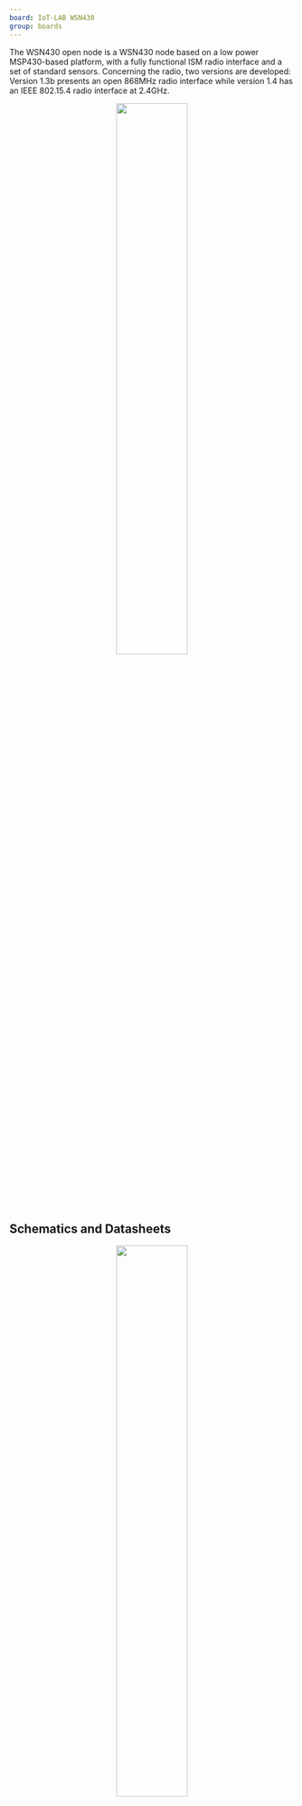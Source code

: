 ```yaml
---
board: IoT-LAB WSN430
group: boards
---
```


The WSN430 open node is a WSN430 node based on a low power MSP430-based platform, with a fully functional ISM radio interface and a set of standard sensors. Concerning the radio, two versions are developed: Version 1.3b presents an open 868MHz radio interface while version 1.4 has an IEEE 802.15.4 radio interface at 2.4GHz. 

<div style="text-align:center">
<img src="{{ '/assets/images/docs/boards/wsn430/' | relative_url}}archiopenwsn.png" style="width:50%;"/>
</div>

## Schematics and Datasheets

<div style="text-align:center">
<img src="{{ '/assets/images/docs/boards/wsn430/' | relative_url}}wsn430.png" style="width:50%;"/>
</div>

In details, the hardware components are :

**Micro-controller MSP430** - The MSP430 core used is  a [MSP430F1611 MCU](http://www.ti.com/product/msp430f1611), offering 48kbyte ROM, and 10kbyte RAM. 2 USARTs modules provide SPI, I2C, and UART communications. We also get various I/O lines, interruptables or not, a 6 channels ADC  and a 2 channels ADC/DAC (12 bit resolution).

**Sensors** -  3 physical sensors are mounted on WSN430 nodes :
  * Temperature ([Maxim DS1722](http://www.maximintegrated.com/datasheet/index.mvp/id/2766)), with digital SPI output (connected on USART1 module).
  * Sound (omnidirectional microphone, Kingstate KEEG1540), with analog output. (connected on ADC5)
  * Ambient light ([Taos TSL2550](http://www.alldatasheet.com/datasheet-pdf/pdf/203052/TAOS/TSL2550.html)), with digital I2C output. (connected on USART0 module)

**Radio** - WSN430 nodes in version 1.3b have a 868MHz radio interface. The radio chip is the [TI CC1101](http://www.ti.com/product/cc1101) (software and pin compatible with previous CC1100 version). Two types of antenna are available, the main one being an omnidirectionnal PCB antenna. There is an
option for an external SMA antenna (The SMA connector is not mounted, but pads exists). The type is selected thanks to 2 capacitors (C5, C25 on design board) mounted or not. Note that the PCB antenna is designed to be used with a Varta Polyex battery at the node bottom for right radio propagation.


WSN430 nodes in version 1.4 have a 2.4GHz radio interface. The radio chip is the [TI CC2420](http://www.ti.com/product/cc2420) radio chipset, offering a IEEE802.15.4-compliant interface. The chosen antenna is an omnidirectional SMD chip (reference Fractus Compact Reach Xtend). 

**Serial Number** -  An EEPROM serial number is available thanks to a Maxim [<i class="far fa-file-pdf"/>&nbsp;DS2411](http://datasheets.maximintegrated.com/en/ds/DS2411.pdf) chip, giving each node a unique identifier, readable by the MPS430 firmware over a 1-Wire interface.

**Flash memory** - Additionnal external flash memory is provided on a 1MByte chip ([ST M25P80](http://www.micron.com/parts/nor-flash/serial-nor-flash/m25p80-vmc6g)) accessed through SPI bus.

**Battery charger** - The power supply is controlled by a [Microchip MCP73861](http://www.microchip.com/wwwproducts/Devices.aspx?dDocName=en020210) chip. It allows battery charge,  and is supervised by MSP430 through 2 digital outputs (connected to MSP430 GPIOs).

**Three LEDs (green, red, blue)**

The SensLAB node hardware is described in details in an [<i class="far fa-file-pdf"/>&nbsp;ANR report](http://github.com/iot-lab/iot-lab/wiki/Docs/senslab-deliverable-d1.1a.pdf)  

Here are the two WSN430 schematics, one for each of the radio chips:
  * [<i class="far fa-file-pdf"/>&nbsp;WSN430V1.3B schematics (CC1101 radio)](http://github.com/iot-lab/iot-lab/wiki/Docs/3-wsn430-v1.3b-schema.pdf)
  * [<i class="far fa-file-pdf"/>&nbsp;WSN430V1.4 schematics (CC2420 radio)](http://github.com/iot-lab/iot-lab/wiki/Docs/3-wsn430-v1.4-schema.pdf) 

## Dock

The WSN430 can be used stand-alone using an additional board called "Dock" and a JTAG programmer which allows to program and debug software on the WSN430. More details on [[Hardware_Wsn430 dock]]

## Bugs

  * CC2420 interrupt line (radio packet reception) not wired to the MSP430.
  * Sound sensor is not usable (noise registration)